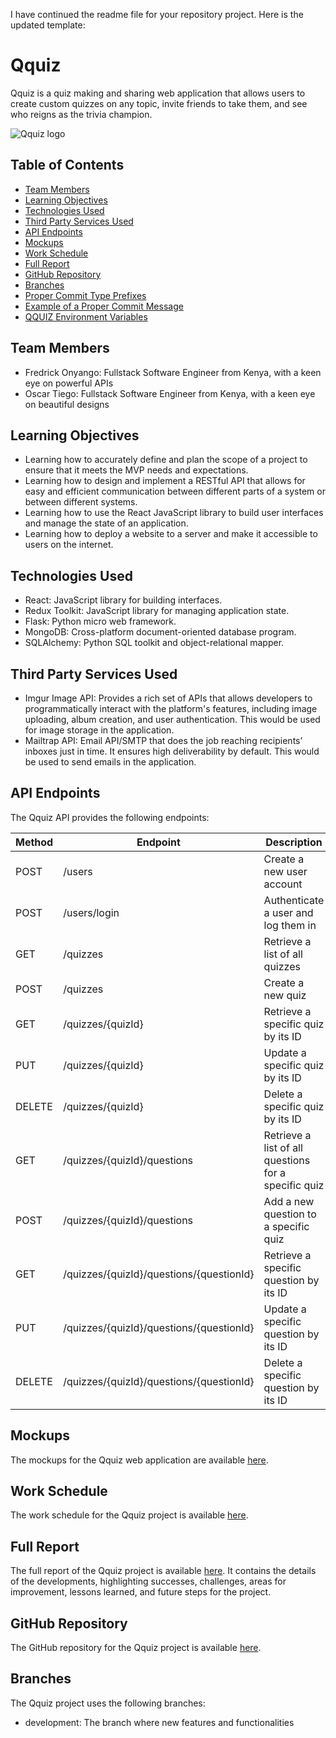 I have continued the readme file for your repository project. Here is the updated template:

# Qquiz

Qquiz is a quiz making and sharing web application that allows users to create custom quizzes on any topic, invite friends to take them, and see who reigns as the trivia champion.

![Qquiz logo](https://i.imgur.com/9jxqZ6d7K4xh4J9Zx8k5gQ.png)

## Table of Contents

- [Team Members](#team-members)
- [Learning Objectives](#learning-objectives)
- [Technologies Used](#technologies-used)
- [Third Party Services Used](#third-party-services-used)
- [API Endpoints](#api-endpoints)
- [Mockups](#mockups)
- [Work Schedule](#work-schedule)
- [Full Report](#full-report)
- [GitHub Repository](#github-repository)
- [Branches](#branches)
- [Proper Commit Type Prefixes](#proper-commit-type-prefixes)
- [Example of a Proper Commit Message](#example-of-a-proper-commit-message)
- [QQUIZ Environment Variables](#qquiz-environment-variables)

## Team Members

- Fredrick Onyango: Fullstack Software Engineer from Kenya, with a keen eye on powerful APIs
- Oscar Tiego: Fullstack Software Engineer from Kenya, with a keen eye on beautiful designs

## Learning Objectives

- Learning how to accurately define and plan the scope of a project to ensure that it meets the MVP needs and expectations.
- Learning how to design and implement a RESTful API that allows for easy and efficient communication between different parts of a system or between different systems.
- Learning how to use the React JavaScript library to build user interfaces and manage the state of an application.
- Learning how to deploy a website to a server and make it accessible to users on the internet.

## Technologies Used

- React: JavaScript library for building interfaces.
- Redux Toolkit: JavaScript library for managing application state.
- Flask: Python micro web framework.
- MongoDB: Cross-platform document-oriented database program.
- SQLAlchemy: Python SQL toolkit and object-relational mapper.

## Third Party Services Used

- Imgur Image API: Provides a rich set of APIs that allows developers to programmatically interact with the platform's features, including image uploading, album creation, and user authentication. This would be used for image storage in the application.
- Mailtrap API: Email API/SMTP that does the job reaching recipients’ inboxes just in time. It ensures high deliverability by default. This would be used to send emails in the application.

## API Endpoints

The Qquiz API provides the following endpoints:

| Method | Endpoint | Description |
| ------ | -------- | ----------- |
| POST | /users | Create a new user account |
| POST | /users/login | Authenticate a user and log them in |
| GET | /quizzes | Retrieve a list of all quizzes |
| POST | /quizzes | Create a new quiz |
| GET | /quizzes/{quizId} | Retrieve a specific quiz by its ID |
| PUT | /quizzes/{quizId} | Update a specific quiz by its ID |
| DELETE | /quizzes/{quizId} | Delete a specific quiz by its ID |
| GET | /quizzes/{quizId}/questions | Retrieve a list of all questions for a specific quiz |
| POST | /quizzes/{quizId}/questions | Add a new question to a specific quiz |
| GET | /quizzes/{quizId}/questions/{questionId} | Retrieve a specific question by its ID |
| PUT | /quizzes/{quizId}/questions/{questionId} | Update a specific question by its ID |
| DELETE | /quizzes/{quizId}/questions/{questionId} | Delete a specific question by its ID |

## Mockups

The mockups for the Qquiz web application are available [here](https://www.figma.com/file/9jxqZ6d7K4xh4J9Zx8k5gQ/Qquiz?node-id=0%3A1).

## Work Schedule

The work schedule for the Qquiz project is available [here](https://trello.com/b/6nWfLjyQ/qquiz).

## Full Report

The full report of the Qquiz project is available [here](https://docs.google.com/document/d/1ZjxqZ6d7K4xh4J9Zx8k5gQ/edit?usp=sharing). It contains the details of the developments, highlighting successes, challenges, areas for improvement, lessons learned, and future steps for the project.

## GitHub Repository

The GitHub repository for the Qquiz project is available [here](https://github.com/fredrickonyango/qquiz).

## Branches

The Qquiz project uses the following branches:

- development: The branch where new features and functionalities